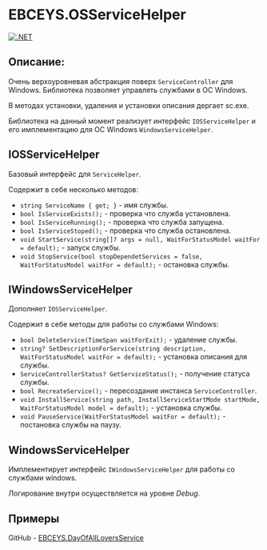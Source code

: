 # EBCEYS.OSServiceHelper

[![.NET](https://github.com/EBCEYS/EBCEYS.OSServiceHelper/actions/workflows/dotnet.yml/badge.svg)](https://github.com/EBCEYS/EBCEYS.OSServiceHelper/actions/workflows/dotnet.yml)

## Описание:

Очень верхоуровневая абстракция поверх `ServiceController` для Windows.
Библиотека позволяет управлять службами в ОС Windows.

В методах установки, удаления и установки описания дергает sc.exe.

Библиотека на данный момент реализует интерфейс `IOSServiceHelper` и его имплементацию для ОС Windows `WindowsServiceHelper`.


## IOSServiceHelper

Базовый интерфейс для `ServiceHelper`.

Содержит в себе несколько методов:

* `string ServiceName { get; }` - имя службы.
* `bool IsServiceExists();` - проверка что служба установлена.
* `bool IsServiceRunning();` - проверка что служба запущена.
* `bool IsServiceStoped();` - проверка что служба остановлена.
* `void StartService(string[]? args = null, WaitForStatusModel waitFor = default);` - запуск службы.
* `void StopService(bool stopDependetServices = false, WaitForStatusModel waitFor = default);` - остановка службы.

## IWindowsServiceHelper

Дополняет `IOSServiceHelper`.

Содержит в себе методы для работы со службами Windows:

* `bool DeleteService(TimeSpan waitForExit);` - удаление службы.
* `string? SetDescriptionForService(string description, WaitForStatusModel waitFor = default);` - установка описания для службы.
* `ServiceControllerStatus? GetServiceStatus();` - получение статуса службы. 
* `bool RecreateService();` - пересоздание инстанса `ServiceController`.
* `void InstallService(string path, InstallServiceStartMode startMode, WaitForStatusModel model = default);` - установка службы.
* `void PauseService(WaitForStatusModel waitFor = default);` - постановка службы на паузу.



## WindowsServiceHelper

Имплементирует интерфейс `IWindowsServiceHelper` для работы со службами windows.

Логирование внутри осуществляется на уровне *Debug*.

## Примеры

GitHub - [EBCEYS.DayOfAllLoversService](https://github.com/EBCEYS/EBCEYS.DayOfAllLoversService)